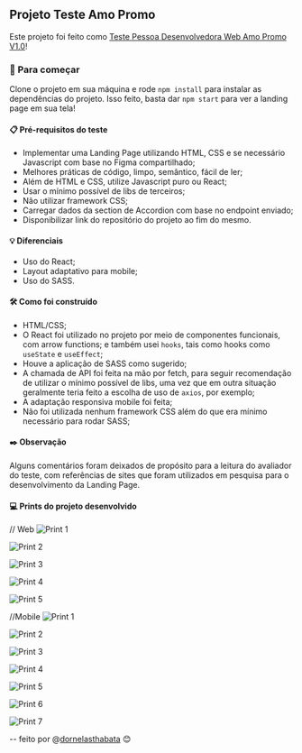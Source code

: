 ## Projeto Teste Amo Promo

Este projeto foi feito como [Teste Pessoa Desenvolvedora Web Amo Promo V1.0](https://gist.github.com/vitorfavila/1d49f3f43ad97068b601dd75488c49cd)!

### 🚀 Para começar

Clone o projeto em sua máquina e rode `npm install` para instalar as dependências do projeto. 
Isso feito, basta dar `npm start` para ver a landing page em sua tela!

#### 📋 Pré-requisitos do teste

- Implementar uma Landing Page utilizando HTML, CSS e se necessário Javascript com base no Figma compartilhado;
- Melhores práticas de código, limpo, semântico, fácil de ler;
- Além de HTML e CSS, utilize Javascript puro ou React;
- Usar o mínimo possível de libs de terceiros;
- Não utilizar framework CSS;
- Carregar dados da section de Accordion com base no endpoint enviado;
- Disponibilizar link do repositório do projeto ao fim do mesmo.

#### 💡 Diferenciais

- Uso do React;
- Layout adaptativo para mobile;
- Uso do SASS.

#### 🛠️ Como foi construído

- HTML/CSS;
- O React foi utilizado no projeto por meio de componentes funcionais, com arrow functions; e também usei `hooks`, tais como hooks como `useState` e `useEffect`;
- Houve a aplicação de SASS como sugerido;
- A chamada de API foi feita na mão por fetch, para seguir recomendação de utilizar o mínimo possível de libs, uma vez que em outra situação geralmente teria feito a escolha de uso de `axios`, por exemplo;
- A adaptação responsiva mobile foi feita;
- Não foi utilizada nenhum framework CSS além do que era mínimo necessário para rodar SASS;

#### ✒️ Observação

Alguns comentários foram deixados de propósito para a leitura do avaliador do teste, com referências de sites que foram utilizados em pesquisa para o desenvolvimento da Landing Page.

#### 💻 Prints do projeto desenvolvido

// Web
![Print 1](https://i.ibb.co/HtPSRRm/lp1.png)

![Print 2](https://i.ibb.co/Jj4Z91R/lp2.png)

![Print 3](https://i.ibb.co/VDGChPb/lp3.png)

![Print 4](https://i.ibb.co/4f9hMmZ/lp4.png)

![Print 5](https://i.ibb.co/wdZvcmp/lp5.png)

//Mobile
![Print 1](https://i.ibb.co/7NwbL1s/mb1.png)

![Print 2](https://i.ibb.co/nBfBHVw/mb2.png)

![Print 3](https://i.ibb.co/R2MnHNj/mb3.png)

![Print 4](https://i.ibb.co/Mft8Vm5/mb4.png)

![Print 5](https://i.ibb.co/2yBHgGr/mb5.png)

![Print 6](https://i.ibb.co/Y7tMfJD/mb6.png)

![Print 7](https://i.ibb.co/z4XFXpc/mb7.png)

-- feito por @[dornelasthabata](https://github.com/dthabata) 😊